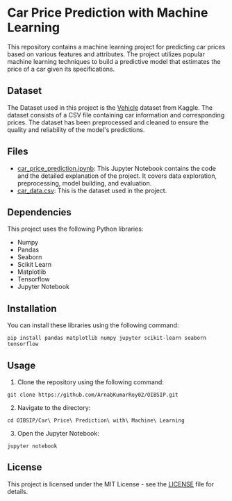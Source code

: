 # Car Price Prediction with Machine Learning

This repository contains a machine learning project for predicting car prices based on various features and attributes. The project utilizes popular machine learning techniques to build a predictive model that estimates the price of a car given its specifications.

## Dataset

The Dataset used in this project is the [Vehicle](https://www.kaggle.com/datasets/nehalbirla/vehicle-dataset-from-cardekho?select=car+data.csv) dataset from Kaggle. The dataset consists of a CSV file containing car information and corresponding prices. The dataset has been preprocessed and cleaned to ensure the quality and reliability of the model's predictions.

## Files

 - [car_price_prediction.ipynb](car_price_prediction.ipynb): This Jupyter Notebook contains the code and the detailed explanation of the project. It covers data exploration, preprocessing, model building, and evaluation.
 - [car_data.csv](car_data.csv): This is the dataset used in the project.

## Dependencies

This project uses the following Python libraries:

 - Numpy
 - Pandas
 - Seaborn
 - Scikit Learn
 - Matplotlib
 - Tensorflow
 - Jupyter Notebook

## Installation

You can install these libraries using the following command:

```shell
pip install pandas matplotlib numpy jupyter scikit-learn seaborn tensorflow
```

## Usage

1. Clone the repository using the following command:

```shell
git clone https://github.com/ArnabKumarRoy02/OIBSIP.git
```

2. Navigate to the directory:

```shell
cd OIBSIP/Car\ Price\ Prediction\ with\ Machine\ Learning
```

3. Open the Jupyter Notebook:

```shell
jupyter notebook
```

## License

This project is licensed under the MIT License - see the [LICENSE](https://github.com/ArnabKumarRoy02/OIBSIP/blob/main/LICENSE) file for details.
